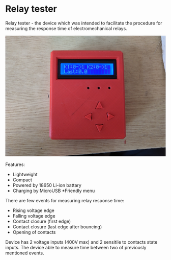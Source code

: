 # Relay tester
Relay tester - the device which was intended to facilitate the procedure for measuring the response time of electromechanical relays.

![alt text](https://github.com/shiv-tech-git/relay-tester/blob/main/Photos/IMG_20191005_150716.jpg)

Features:
* Lightweight
* Compact
* Powered by 18650 Li-ion battary
* Charging by MicroUSB
 *Friendly menu

There are few events for measuring relay response time:
* Rising voltage edge
* Falling voltage edge
* Contact closure (first edge)
* Contact closure (last edge after bouncing)
* Opening of contacts

Device has 2 voltage inputs (400V max) and 2 sensitile to contacts state inputs. The device able to measure time between two of previously mentioned events.
